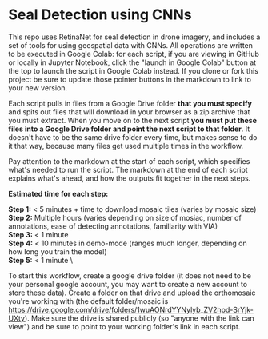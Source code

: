 # Seal Detection using CNNs

This repo uses RetinaNet for seal detection in drone imagery, and includes a set of tools for using geospatial data with CNNs. All operations are written to be executed in Google Colab: for each script, if you are viewing in GitHub or locally in Jupyter Notebook, click the "launch in Google Colab" button at the top to launch the script in Google Colab instead. If you clone or fork this project be sure to update those pointer buttons in the markdown to link to your new version.

Each script pulls in files from a Google Drive folder <b> that you must specify </b> and spits out files that will download in your browser as a zip archive that you must extract. When you move on to the next script <b> you must put these files into a Google Drive folder and point the next script to that folder</b>. It doesn't have to be the same drive folder every time, but makes sense to do it that way, because many files get used multiple times in the workflow.

Pay attention to the markdown at the start of each script, which specifies what's needed to run the script. The markdown at the end of each script explains what's ahead, and how the outputs fit together in the next steps.

<b>Estimated time for each step:</b>

<b>Step 1:</b> < 5 minutes + time to download mosaic tiles (varies by mosaic size) \
<b>Step 2:</b> Multiple hours (varies depending on size of mosiac, number of annotations, ease of detecting annotations, familiarity with VIA) \
<b>Step 3:</b> < 1 minute \
<b>Step 4:</b> < 10 minutes in demo-mode (ranges much longer, depending on how long you train the model) \
<b>Step 5:</b> < 1 minute \

To start this workflow, create a google drive folder (it does not need to be your personal google account, you may want to create a new account to store these data). Create a folder on that drive and upload the orthomosaic you're working with (the default folder/mosaic is https://drive.google.com/drive/folders/1wuAONrdYYNylyb_ZV2hpd-SrYjk-UXty). Make sure the drive is shared publicly (so "anyone with the link can view") and be sure to point to your working folder's link in each script.
